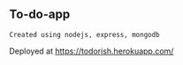 ## To-do-app
  
    Created using nodejs, express, mongodb
    
    
    
Deployed at https://todorish.herokuapp.com/
